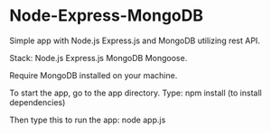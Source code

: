 # Node-Express-MongoDB
Simple app with Node.js Express.js and MongoDB utilizing rest API. 

Stack:
Node.js
Express.js
MongoDB
Mongoose.

Require MongoDB installed on your machine. 

To start the app, go to the app directory.
Type:
npm install 
(to install dependencies)

Then type this to run the app:
node app.js
